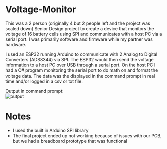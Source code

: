 # Voltage-Monitor
This was a 2 person (originally 4 but 2 people left and the project was scaled down) Senior Design project to create a device that monitors the voltage of 16 battery cells using SPI and communicates with a host PC via a serial port. I was primarily software and firmware while my partner was hardware.  

I used an ESP32 running Arduino to communicate with 2 Analog to Digital Converters (ADS8344) via SPI. The ESP32 would then send the voltage information to a host PC over USB through a serial port. On the host PC I had a C# program monitoring the serial port to do math on and format the voltage data. The data was the displayed in the command prompt in real time and/or logged in a csv or txt file.


Output in command prompt:  
![output](https://user-images.githubusercontent.com/95504904/144691797-29478b50-f807-478b-a83d-1c2970a0043e.png)


# Notes
- I used the built in Arduino SPI library
- The final project ended up not working because of issues with our PCB, but we had a breadboard prototype that was functional
